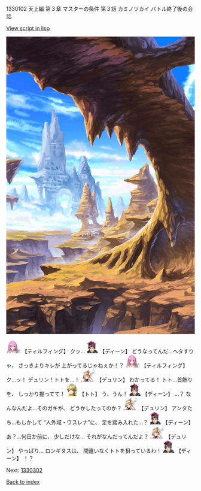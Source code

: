 1330102 天上編 第３章 マスターの条件 第３話 カミノツカイ バトル終了後の会話

[View script in lisp](../scripts/1330102.txt)

![wild.png](../images/backgrounds/wild.png)

<img src="../images/units/24.png" alt="24.png" height="34"/>
【ティルフィング】
クッ…

<img src="../images/units/6.png" alt="6.png" height="34"/>
【ディーン】
どうなってんだ…ヘタすりゃ、
さっきよりキレが
上がってるじゃねぇか！？

<img src="../images/units/24.png" alt="24.png" height="34"/>
【ティルフィング】
ク…ッ！
デュリン！トトを…！

<img src="../images/units/0.png" alt="0.png" height="34"/>
【デュリン】
わかってる！
トト…首飾りを、
しっかり握ってて！

<img src="../images/units/4.png" alt="4.png" height="34"/>
【トト】
う、うん！

<img src="../images/units/6.png" alt="6.png" height="34"/>
【ディーン】
…？
なんなんだよ…そのガキが、
どうかしたってのか？

<img src="../images/units/0.png" alt="0.png" height="34"/>
【デュリン】
アンタたち…もしかして
“人外域・ワスレナ”に、
足を踏み入れた…？

<img src="../images/units/6.png" alt="6.png" height="34"/>
【ディーン】
あ？…何日か前に、
少しだけな…
それがなんだってんだよ？

<img src="../images/units/0.png" alt="0.png" height="34"/>
【デュリン】
やっぱり…
ロンギヌスは、
間違いなくトトを狙っているわ！

<img src="../images/units/6.png" alt="6.png" height="34"/>
【ディーン】
！？

Next: [1330302](1330302.md)

[Back to index](index.md)
